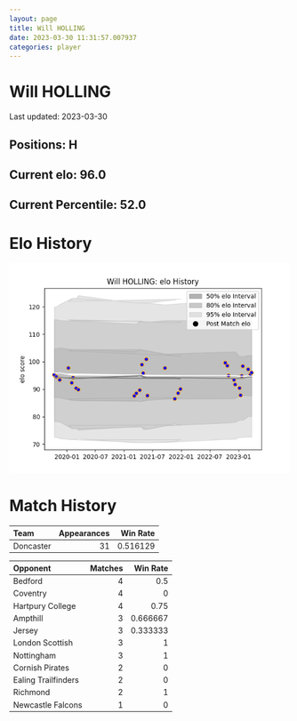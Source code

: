 ```yaml
---  
layout: page  
title: Will HOLLING  
date: 2023-03-30 11:31:57.007937  
categories: player  
---
```

# Will HOLLING


Last updated: 2023-03-30
## Positions: H

## Current elo: 96.0

## Current Percentile: 52.0

# Elo History


![elo history](history_WillHOLLING.png)
# Match History


| Team      |   Appearances |   Win Rate |
|:----------|--------------:|-----------:|
| Doncaster |            31 |   0.516129 |

| Opponent            |   Matches |   Win Rate |
|:--------------------|----------:|-----------:|
| Bedford             |         4 |   0.5      |
| Coventry            |         4 |   0        |
| Hartpury College    |         4 |   0.75     |
| Ampthill            |         3 |   0.666667 |
| Jersey              |         3 |   0.333333 |
| London Scottish     |         3 |   1        |
| Nottingham          |         3 |   1        |
| Cornish Pirates     |         2 |   0        |
| Ealing Trailfinders |         2 |   0        |
| Richmond            |         2 |   1        |
| Newcastle Falcons   |         1 |   0        |